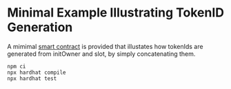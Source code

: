 # Minimal Example Illustrating TokenID Generation

A mimimal [smart contract](./contracts/TokenId.sol) is provided that illustates how tokenIds are generated from initOwner and slot,
by simply concatenating them.


```shell
npm ci
npx hardhat compile
npx hardhat test
```
